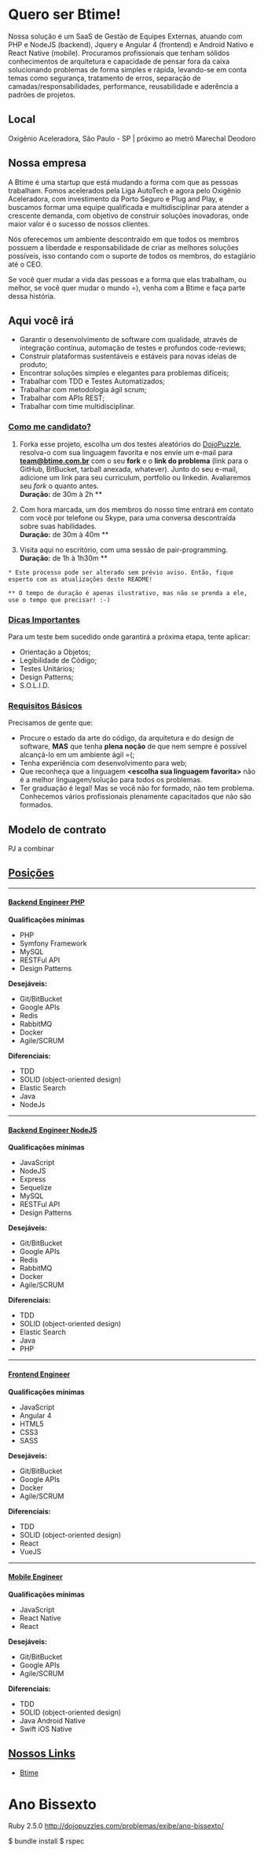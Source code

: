 # Quero ser Btime!

Nossa solução é um SaaS de Gestão de Equipes Externas, atuando com PHP e NodeJS (backend), Jquery e Angular 4 (frontend) e Android Nativo e React Native (mobile). Procuramos profissionais que tenham sólidos conhecimentos de arquitetura e capacidade de pensar fora da caixa solucionando problemas de forma simples e rápida, levando-se em conta temas como segurança, tratamento de erros, separação de camadas/responsabilidades, performance, reusabilidade e aderência a padrões de projetos.

## Local

Oxigênio Aceleradora, São Paulo - SP | próximo ao metrô Marechal Deodoro

## Nossa empresa

A Btime é uma startup que está mudando a forma com que as pessoas trabalham. Fomos acelerados pela Liga AutoTech e agora pelo Oxigênio Aceleradora, com investimento da Porto Seguro e Plug and Play, e buscamos formar uma equipe qualificada e multidisciplinar para atender a crescente demanda, com objetivo de construir soluções inovadoras, onde maior valor é o sucesso de nossos clientes.

Nós oferecemos um ambiente descontraído em que todos os membros possuem a liberdade e responsabilidade de criar as melhores soluções possíveis, isso contando com o suporte de todos os membros, do estagiário até o CEO.

Se você quer mudar a vida das pessoas e a forma que elas trabalham, ou melhor, se você quer mudar o mundo =), venha com a Btime e faça parte dessa história.

## Aqui você irá

- Garantir o desenvolvimento de software com qualidade, através de integração contínua, automação de testes e profundos code-reviews;
- Construir plataformas sustentáveis e estáveis para novas ideias de produto;
- Encontrar soluções simples e elegantes para problemas difíceis;
- Trabalhar com TDD e Testes Automatizados;
- Trabalhar com metodologia ágil scrum;
- Trabalhar com APIs REST;
- Trabalhar com time multidisciplinar.


### [Como me candidato?](id:ComoMeCandidato)
1. Forka esse projeto, escolha um dos testes aleatórios do [DojoPuzzle](http://dojopuzzles.com/), resolva-o com sua linguagem favorita e nos envie um e-mail para **team@btime.com.br** com o seu **fork** e o **link do problema** (link para o GitHub, BitBucket, tarball anexada, whatever). Junto do seu e-mail, adicione um link para seu curriculum, portfolio ou linkedin. Avaliaremos seu *fork* o quanto antes.<br />
**Duração:** de 30m à 2h **

2. Com hora marcada, um dos membros do nosso time entrará em contato com você por telefone ou Skype, para uma conversa descontraída sobre suas habilidades.<br />
**Duração:** de 30m à 40m **

3. Visita aqui no escritório, com uma sessão de pair-programming.<br />
**Duração:** de 1h à 1h30m **

`* Este processo pode ser alterado sem prévio aviso. Então, fique esperto com as atualizações deste README!`

`** O tempo de duração é apenas ilustrativo, mas não se prenda a ele, use o tempo que precisar! :-)`

### [Dicas Importantes](id:DicasImportantes)
Para um teste bem sucedido onde garantirá a próxima etapa, tente aplicar:

* Orientação a Objetos;
* Legibilidade de Código;
* Testes Unitários;
* Design Patterns;
* S.O.L.I.D.

### [Requisitos Básicos](id:RequisitosBasicos)
Precisamos de gente que:

* Procure o estado da arte do código, da arquitetura e do design de software, **MAS** que tenha **plena noção** de que nem sempre é possível alcançá-lo em um ambiente ágil =(;
* Tenha experiência com desenvolvimento para web;
* Que reconheça que a linguagem **&lt;escolha sua linguagem favorita&gt;** não é a melhor linguagem/solução para todos os problemas.
* Ter graduação é legal! Mas se você não for formado, não tem problema. Conhecemos vários profissionais plenamente capacitados que não são formados.

## Modelo de contrato

PJ a combinar


## [Posições](id:posicoes)
----
#### [Backend Engineer PHP](id:Qualificacoes-BE)
**Qualificações mínimas**
- PHP
- Symfony Framework
- MySQL
- RESTFul API
- Design Patterns

**Desejáveis:**
- Git/BitBucket
- Google APIs
- Redis
- RabbitMQ
- Docker
- Agile/SCRUM

**Diferenciais:**
- TDD
- SOLID (object-oriented design)
- Elastic Search
- Java
- NodeJs
----
#### [Backend Engineer NodeJS](id:Qualificacoes-BE)
**Qualificações mínimas**
- JavaScript
- NodeJS
- Express
- Sequelize
- MySQL
- RESTFul API
- Design Patterns

**Desejáveis:**
- Git/BitBucket
- Google APIs
- Redis
- RabbitMQ
- Docker
- Agile/SCRUM

**Diferenciais:**
- TDD
- SOLID (object-oriented design)
- Elastic Search
- Java
- PHP
----
#### [Frontend Engineer](id:Qualificacoes-FE)
**Qualificações mínimas**
- JavaScript
- Angular 4
- HTML5
- CSS3
- SASS

**Desejáveis:**
- Git/BitBucket
- Google APIs
- Docker
- Agile/SCRUM

**Diferenciais:**
- TDD
- SOLID (object-oriented design)
- React
- VueJS
----
#### [Mobile Engineer](id:Qualificacoes-ME)
**Qualificações mínimas**
- JavaScript
- React Native
- React

**Desejáveis:**
- Git/BitBucket
- Google APIs
- Agile/SCRUM

**Diferenciais:**
- TDD
- SOLID (object-oriented design)
- Java Android Native
- Swift iOS Native

## [Nossos Links](id:Extra-Links)
* [Btime](https://btime.com.br/)


# Ano Bissexto
Ruby 2.5.0
http://dojopuzzles.com/problemas/exibe/ano-bissexto/

$ bundle install
$ rspec
